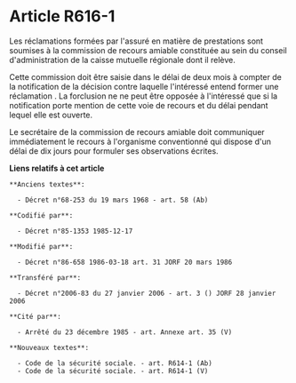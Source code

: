 # Article R616-1

Les réclamations formées par l'assuré en matière de prestations sont soumises à la commission de recours amiable constituée
au sein du conseil d'administration de la caisse mutuelle régionale dont il relève. 

Cette commission doit être saisie dans le délai de deux mois à compter de la notification de la décision contre laquelle
l'intéressé entend former une réclamation     . La forclusion ne ne peut être opposée à l'intéressé que si la notification
porte mention de cette voie de recours et du délai pendant lequel elle est ouverte. 

Le secrétaire de la commission de recours amiable doit communiquer immédiatement le recours à l'organisme conventionné qui
dispose d'un délai de dix jours pour formuler ses observations écrites.

**Liens relatifs à cet article**

	**Anciens textes**:

	  - Décret n°68-253 du 19 mars 1968 - art. 58 (Ab)

	**Codifié par**:

	  - Décret n°85-1353 1985-12-17

	**Modifié par**:

	  - Décret n°86-658 1986-03-18 art. 31 JORF 20 mars 1986

	**Transféré par**:

	  - Décret n°2006-83 du 27 janvier 2006 - art. 3 () JORF 28 janvier 2006

	**Cité par**:

	  - Arrêté du 23 décembre 1985 - art. Annexe art. 35 (V)

	**Nouveaux textes**:

	  - Code de la sécurité sociale. - art. R614-1 (Ab)
	  - Code de la sécurité sociale. - art. R614-1 (V)
